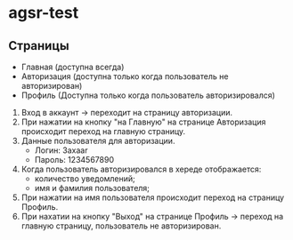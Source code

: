 # agsr-test

## Страницы
+ Главная (доступна всегда)
+ Авторизация (доступна только когда пользователь не авторизирован)
+ Профиль (Доступна только когда пользователь авторизировался)


1. Вход в аккаунт -> переходит на страницу авторизации.
2. При нажатии на кнопку "на Главную" на странице Авторизация происходит переход на главную страницу.
3. Данные пользователя для авторизации.
   + Логин: 3axaar
   + Пароль: 1234567890
4. Когда пользователь авторизировался в хереде отображается:
   + количество уведомлений;
   + имя и фамилия пользователя;
5. При нажатии на имя пользователя происходит переход на страницу Профиль.
6. При нахатии на кнопку "Выход" на странице Профиль -> переход на главную страницу, пользователь не авторизирован.
